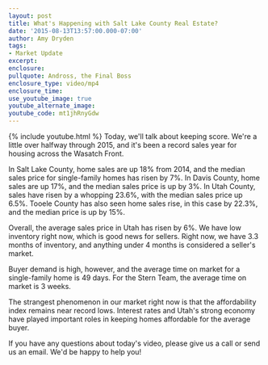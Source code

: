 ```yaml
---
layout: post
title: What's Happening with Salt Lake County Real Estate?
date: '2015-08-13T13:57:00.000-07:00'
author: Amy Dryden
tags:
- Market Update
excerpt:
enclosure:
pullquote: Andross, the Final Boss
enclosure_type: video/mp4
enclosure_time:
use_youtube_image: true
youtube_alternate_image:
youtube_code: mt1jhRnyGdw
---
```

{% include youtube.html %}
Today, we'll talk about keeping score. We're a little over halfway through 2015, and it's been a record sales year for housing across the Wasatch Front.

In Salt Lake County, home sales are up 18% from 2014, and the median sales price for single-family homes has risen by 7%. In Davis County, home sales are up 17%, and the median sales price is up by 3%. In Utah County, sales have risen by a whopping 23.6%, with the median sales price up 6.5%. Tooele County has also seen home sales rise, in this case by 22.3%, and the median price is up by 15%.

Overall, the average sales price in Utah has risen by 6%. We have low inventory right now, which is good news for sellers. Right now, we have 3.3 months of inventory, and anything under 4 months is considered a seller's market.

Buyer demand is high, however, and the average time on market for a single-family home is 49 days. For the Stern Team, the average time on market is 3 weeks.

The strangest phenomenon in our market right now is that the affordability index remains near record lows. Interest rates and Utah's strong economy have played important roles in keeping homes affordable for the average buyer.

If you have any questions about today's video, please give us a call or send us an email. We'd be happy to help you!
